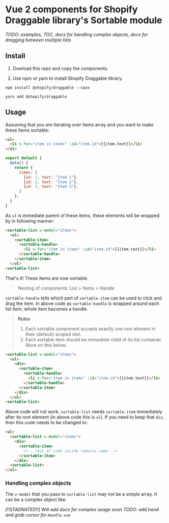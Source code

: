 # Vue 2 components for Shopify Draggable library's Sortable module

_TODO: examples, TOC, docs for handling complex objects, docs for dragging between multiple lists_

## Install

1. Dowload this repo and copy the components.

1. Use npm or yarn to install Shopify Draggable library.

```
npm install @shopify/draggable --save
```
```
yarn add @shopify/draggable
```

## Usage

Assuming that you are iterating over items array and you want to make these items sortable:

```html
<ul>
  <li v-for="item in items" :id="item.id">{{item.text}}</li>
</ul>
```

```js
export default {
  data() {
    return {
      items: [
        {id: 1, text: "Item 1"},
        {id: 2, text: "Item 2"},
        {id: 3, text: "Item 3"},
      ]
    };
  }
}
```

As `ul` is immediate parent of these items, these elements will be wrapped by in following manner:

```html
<sortable-list v-model="items">
  <ul>
    <sortable-item>
      <sortable-handle>
        <li v-for="item in items" :id="item.id">{{item.text}}</li>
      </sortable-handle>
    </sortable-item>
  </ul>
<sortable-list>
```

That's it! These items are now sortable.

> Nesting of components: List > Items > Handle

`sortable-handle` tells which part of `sortable-item` can be used to click and drag the item. In above code as `sortable-handle` is wrapped around each list item, whole item becomes a handle.

> **Rules**
>1. Each sortable component accepts exactly one root element in their (default) scoped slot.
>1. Each sortable item should be _immediate_ child of its list container. More on this below.

```html
<sortable-list v-model="items">
  <ul>
    <div>
      <sortable-item>
        <sortable-handle>
          <li v-for="item in items" :id="item.id">{{item.text}}</li>
        </sortable-handle>
      </sortable-item>
    </div>
  </ul>
<sortable-list>
```

Above code will not work. `sortable-list` needs `sortable-item` immediately after its root element (in above code this is `ul`). If you need to keep that `div`, then this code needs to be changed to:

```html
<ul>
  <sortable-list v-model="items">
    <div>
      <sortable-item>
        <!-- rest of code inside remains same -->
      </sortable-item>
    </div>
  <sortable-list>
</ul>
```


### Handling complex objects

The `v-model` that you pass to `sortable-list` may not be a simple array. It can be a complex object like:

_[!!STAGNATED!!] Will add docs for complex usage soon_
_TODO: add hand and grab cursor for `Handle.vue`_
